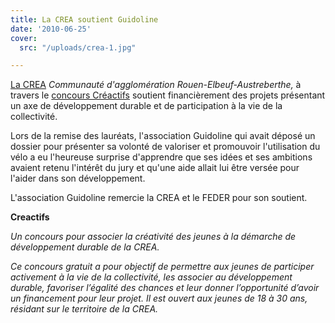 ```yaml
---
title: La CREA soutient Guidoline
date: '2010-06-25'
cover:
  src: "/uploads/crea-1.jpg"

---
```

[La CREA](http://www.la-crea.fr) _Communauté d'agglomération Rouen-Elbeuf-Austreberthe,_ à travers le [concours Créactifs](http://www.la-crea.fr/creactifs-dans-la-crea.html) soutient financièrement des projets présentant un axe de développement durable et de participation à la vie de la collectivité.

Lors de la remise des lauréats, l'association Guidoline qui avait déposé un dossier pour présenter sa volonté de valoriser et promouvoir l'utilisation du vélo a eu l'heureuse surprise d'apprendre que ses idées et ses ambitions avaient retenu l'intérêt du jury et qu'une aide allait lui être versée pour l'aider dans son développement.

L'association Guidoline remercie la CREA et le FEDER pour son soutient.

**Creactifs**

_Un concours pour associer la créativité des jeunes à la démarche de développement durable de la CREA._

_Ce concours gratuit a pour objectif de permettre aux jeunes de participer activement à la vie de la collectivité, les associer au développement durable, favoriser l’égalité des chances et leur donner l’opportunité d’avoir un financement pour leur projet. Il est ouvert aux jeunes de 18 à 30 ans, résidant sur le territoire de la CREA._